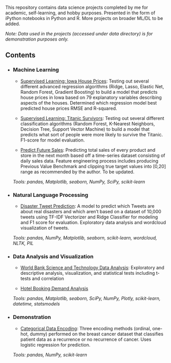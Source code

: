 This repository contains data science projects completed by me for academic, self-learning, and hobby purposes. Presented in the form of iPython notebooks in Python and R. More projects on broader ML/DL to be added.

_Note: Data used in the projects (accessed under data directory) is for demonstration purposes only._

## Contents

- ### Machine Learning

  - [Supervised Learning: Iowa House Prices](https://nbviewer.org/github/yl5787/data-science-portfolio/blob/main/house-prices/house-prices.ipynb): Testing out several different advanced regression algorithms (Ridge, Lasso, Elastic Net, Random Forest, Gradient Boosting) to build a model that predicts house prices in Iowa based on 79 explanatory variables describing aspects of the houses. Determined which regression model best predicted house prices RMSE and R-squared.

  - [Supervised Learning: Titanic Survivors](https://nbviewer.org/github/yl5787/data-science-portfolio/blob/main/titanic/titanic.ipynb): Testing out several different classification algorithms (Random Forest, K-Nearest Neighbors, Decision Tree, Support Vector Machine) to build a model that predicts what sort of people were more likely to survive the Titanic. F1-score for model evaluation.

  - [Predict Future Sales](https://nbviewer.org/github/yl5787/data-science-portfolio/blob/main/predicting-sales/predicting-sales.ipynb): Predicting total sales of every product and store in the next month based off a time-series dataset consisting of daily sales data. Feature engineering process includes producing Previous Value Benchmark and clipping true target values into [0,20] range as recommended by the author. To be updated.

  _Tools: pandas, Matplotlib, seaborn, NumPy, SciPy, scikit-learn_

- ### Natural Language Processing

  - [Disaster Tweet Prediction](https://nbviewer.org/github/yl5787/data-science-portfolio/blob/main/disaster-tweets/disaster-tweets.ipynb): A model to predict which Tweets are about real disasters and which aren’t based on a dataset of 10,000 tweets using TF-IDF Vectorizer and Ridge Classifier for modeling and F1 score for evaluation. Exploratory data analysis and wordcloud visualization of tweets.

  _Tools: pandas, NumPy, Matplotlib, seaborn, scikit-learn, wordcloud, NLTK, PIL_

- ### Data Analysis and Visualization

  - [World Bank Science and Technology Data Analysis](https://nbviewer.org/github/yl5787/data-science-portfolio/blob/main/world-bank-science-technology/world-bank-science-technology.ipynb): Exploratory and descriptive analysis, visualization, and statistical tests including t-tests and correlation
  
  - [Hotel Booking Demand Analysis](https://github.com/yl5787/hotel-booking-demand)

  _Tools: pandas, Matplotlib, seaborn, SciPy, NumPy, Plotly, scikit-learn, datetime, statsmodels_
  
- ### Demonstration

  - [Categorical Data Encoding](https://nbviewer.org/github/yl5787/data-science-portfolio/blob/main/encodings-for-categorical-data/encoding-demonstrations.ipynb): Three encoding methods (ordinal, one-hot, dummy) performed on the breast cancer dataset that classifies patient data as a recurrence or no recurrence of cancer. Uses logistic regression for prediction.

  _Tools: pandas, NumPy, scikit-learn_
